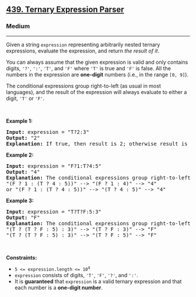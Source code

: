 <h2><a href="https://leetcode.com/problems/ternary-expression-parser/">439. Ternary Expression Parser</a></h2><h3>Medium</h3><hr><div><p>Given a string <code>expression</code> representing arbitrarily nested ternary expressions, evaluate the expression, and return <em>the result of it</em>.</p>

<p>You can always assume that the given expression is valid and only contains digits, <code>'?'</code>, <code>':'</code>, <code>'T'</code>, and <code>'F'</code> where <code>'T'</code> is true and <code>'F'</code> is false. All the numbers in the expression are <strong>one-digit</strong> numbers (i.e., in the range <code>[0, 9]</code>).</p>

<p>The conditional expressions group right-to-left (as usual in most languages), and the result of the expression will always evaluate to either a digit, <code>'T'</code> or <code>'F'</code>.</p>

<p>&nbsp;</p>
<p><strong class="example">Example 1:</strong></p>

<pre style="position: relative;"><strong>Input:</strong> expression = "T?2:3"
<strong>Output:</strong> "2"
<strong>Explanation:</strong> If true, then result is 2; otherwise result is 3.
<div class="open_grepper_editor" title="Edit &amp; Save To Grepper"></div></pre>

<p><strong class="example">Example 2:</strong></p>

<pre style="position: relative;"><strong>Input:</strong> expression = "F?1:T?4:5"
<strong>Output:</strong> "4"
<strong>Explanation:</strong> The conditional expressions group right-to-left. Using parenthesis, it is read/evaluated as:
"(F ? 1 : (T ? 4 : 5))" --&gt; "(F ? 1 : 4)" --&gt; "4"
or "(F ? 1 : (T ? 4 : 5))" --&gt; "(T ? 4 : 5)" --&gt; "4"
<div class="open_grepper_editor" title="Edit &amp; Save To Grepper"></div></pre>

<p><strong class="example">Example 3:</strong></p>

<pre style="position: relative;"><strong>Input:</strong> expression = "T?T?F:5:3"
<strong>Output:</strong> "F"
<strong>Explanation:</strong> The conditional expressions group right-to-left. Using parenthesis, it is read/evaluated as:
"(T ? (T ? F : 5) : 3)" --&gt; "(T ? F : 3)" --&gt; "F"
"(T ? (T ? F : 5) : 3)" --&gt; "(T ? F : 5)" --&gt; "F"
<div class="open_grepper_editor" title="Edit &amp; Save To Grepper"></div></pre>

<p>&nbsp;</p>
<p><strong>Constraints:</strong></p>

<ul>
	<li><code>5 &lt;= expression.length &lt;= 10<sup>4</sup></code></li>
	<li><code>expression</code> consists of digits, <code>'T'</code>, <code>'F'</code>, <code>'?'</code>, and <code>':'</code>.</li>
	<li>It is <strong>guaranteed</strong> that <code>expression</code> is a valid ternary expression and that each number is a <strong>one-digit number</strong>.</li>
</ul>
</div>